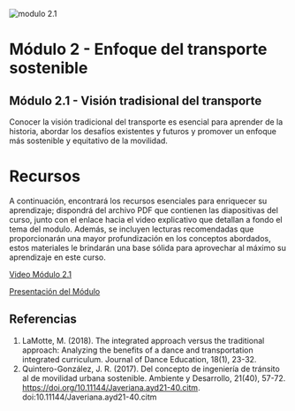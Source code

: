 ![modulo 2.1](https://github.com/roadmobility/INTRODUCCION_TRANSPORTE_SOSTENIBLE/blob/main/Modulo%202%20-%20Enfoques%20del%20Transporte%20Sostenible/2.1%20Visi%C3%B3n%20Tradicional%20del%20transporte/Diapositiva3.PNG "modulo 2.1")


# **Módulo 2 - Enfoque del transporte sostenible**
## Módulo 2.1 - Visión tradisional del transporte
Conocer la visión tradicional del transporte es esencial para aprender de la historia, abordar los desafíos existentes y futuros y promover un enfoque más sostenible y equitativo de la movilidad.  

# Recursos
A continuación, encontrará los recursos esenciales para enriquecer su aprendizaje; dispondrá del archivo PDF que contienen las diapositivas del curso, junto con el enlace hacia el video explicativo que detallan a fondo el tema del modulo. Además, se incluyen lecturas recomendadas que proporcionarán una mayor profundización en los conceptos abordados, estos materiales le brindarán una base sólida para aprovechar al máximo su aprendizaje en este curso.


[Video Módulo 2.1](https://pruebacorreoescuelaingeduco-my.sharepoint.com/:v:/g/personal/monica_suarez_escuelaing_edu_co/EVxC2wQO0NNHtW662sh2GcwBXNImOfK4ErqXuJAfGi0NvQ?nav=eyJyZWZlcnJhbEluZm8iOnsicmVmZXJyYWxBcHAiOiJPbmVEcml2ZUZvckJ1c2luZXNzIiwicmVmZXJyYWxBcHBQbGF0Zm9ybSI6IldlYiIsInJlZmVycmFsTW9kZSI6InZpZXciLCJyZWZlcnJhbFZpZXciOiJNeUZpbGVzTGlua0RpcmVjdCJ9fQ&e=axI1gg "Video Módulo 2.1")

[Presentación del Módulo](https://github.com/roadmobility/INTRODUCCION_TRANSPORTE_SOSTENIBLE/blob/main/Modulo%202%20-%20Enfoques%20del%20Transporte%20Sostenible/2.1%20Visi%C3%B3n%20Tradicional%20del%20transporte/2.1%20Visi%C3%B3n%20tradicional%20del%20transporte.pdf "Presentación del Módulo")

## Referencias
1. LaMotte, M. (2018). The integrated approach versus the traditional approach: Analyzing the benefits of a dance and transportation integrated curriculum. Journal of Dance Education, 18(1), 23-32.
2. Quintero-González, J. R. (2017). Del concepto de ingeniería de tránsito al de movilidad urbana sostenible. Ambiente y Desarrollo, 21(40), 57-72. https://doi.org/10.11144/Javeriana.ayd21-40.citm. doi:10.11144/Javeriana.ayd21-40.citm
